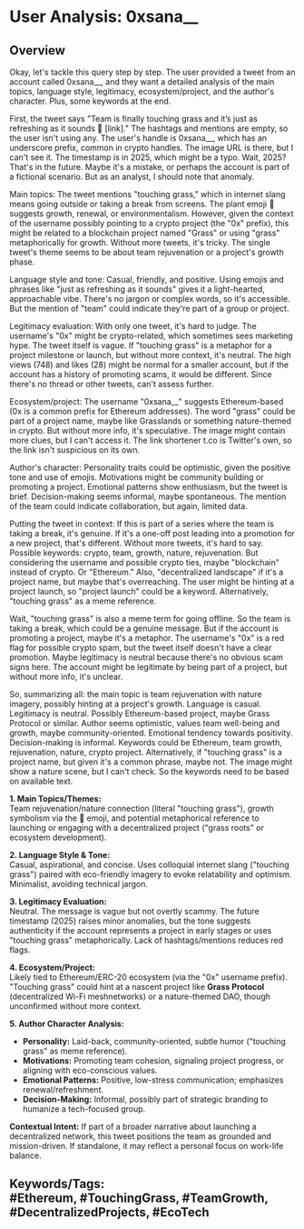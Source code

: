 # User Analysis: 0xsana__

## Overview

<think>
Okay, let's tackle this query step by step. The user provided a tweet from an account called 0xsana__, and they want a detailed analysis of the main topics, language style, legitimacy, ecosystem/project, and the author's character. Plus, some keywords at the end.

First, the tweet says "Team is finally touching grass and it’s just as refreshing as it sounds 🌱 [link]." The hashtags and mentions are empty, so the user isn't using any. The user's handle is 0xsana__, which has an underscore prefix, common in crypto handles. The image URL is there, but I can't see it. The timestamp is in 2025, which might be a typo. Wait, 2025? That's in the future. Maybe it's a mistake, or perhaps the account is part of a fictional scenario. But as an analyst, I should note that anomaly.

Main topics: The tweet mentions "touching grass," which in internet slang means going outside or taking a break from screens. The plant emoji 🌱 suggests growth, renewal, or environmentalism. However, given the context of the username possibly pointing to a crypto project (the "0x" prefix), this might be related to a blockchain project named "Grass" or using "grass" metaphorically for growth. Without more tweets, it's tricky. The single tweet's theme seems to be about team rejuvenation or a project's growth phase.

Language style and tone: Casual, friendly, and positive. Using emojis and phrases like "just as refreshing as it sounds" gives it a light-hearted, approachable vibe. There's no jargon or complex words, so it's accessible. But the mention of "team" could indicate they're part of a group or project.

Legitimacy evaluation: With only one tweet, it's hard to judge. The username's "0x" might be crypto-related, which sometimes sees marketing hype. The tweet itself is vague. If "touching grass" is a metaphor for a project milestone or launch, but without more context, it's neutral. The high views (748) and likes (28) might be normal for a smaller account, but if the account has a history of promoting scams, it would be different. Since there's no thread or other tweets, can't assess further.

Ecosystem/project: The username "0xsana__" suggests Ethereum-based (0x is a common prefix for Ethereum addresses). The word "grass" could be part of a project name, maybe like Grasslands or something nature-themed in crypto. But without more info, it's speculative. The image might contain more clues, but I can't access it. The link shortener t.co is Twitter's own, so the link isn't suspicious on its own.

Author's character: Personality traits could be optimistic, given the positive tone and use of emojis. Motivations might be community building or promoting a project. Emotional patterns show enthusiasm, but the tweet is brief. Decision-making seems informal, maybe spontaneous. The mention of the team could indicate collaboration, but again, limited data.

Putting the tweet in context: If this is part of a series where the team is taking a break, it's genuine. If it's a one-off post leading into a promotion for a new project, that's different. Without more tweets, it's hard to say. Possible keywords: crypto, team, growth, nature, rejuvenation. But considering the username and possible crypto ties, maybe "blockchain" instead of crypto. Or "Ethereum." Also, "decentralized landscape" if it's a project name, but maybe that's overreaching. The user might be hinting at a project launch, so "project launch" could be a keyword. Alternatively, "touching grass" as a meme reference.

Wait, "touching grass" is also a meme term for going offline. So the team is taking a break, which could be a genuine message. But if the account is promoting a project, maybe it's a metaphor. The username's "0x" is a red flag for possible crypto spam, but the tweet itself doesn't have a clear promotion. Maybe legitimacy is neutral because there's no obvious scam signs here. The account might be legitimate by being part of a project, but without more info, it's unclear.

So, summarizing all: the main topic is team rejuvenation with nature imagery, possibly hinting at a project's growth. Language is casual. Legitimacy is neutral. Possibly Ethereum-based project, maybe Grass Protocol or similar. Author seems optimistic, values team well-being and growth, maybe community-oriented. Emotional tendency towards positivity. Decision-making is informal. Keywords could be Ethereum, team growth, rejuvenation, nature, crypto project. Alternatively, if "touching grass" is a project name, but given it's a common phrase, maybe not. The image might show a nature scene, but I can't check. So the keywords need to be based on available text.
</think>

**1. Main Topics/Themes:**  
Team rejuvenation/nature connection (literal "touching grass"), growth symbolism via the 🌱 emoji, and potential metaphorical reference to launching or engaging with a decentralized project ("grass roots" or ecosystem development).  

**2. Language Style & Tone:**  
Casual, aspirational, and concise. Uses colloquial internet slang ("touching grass") paired with eco-friendly imagery to evoke relatability and optimism. Minimalist, avoiding technical jargon.  

**3. Legitimacy Evaluation:**  
Neutral. The message is vague but not overtly scammy. The future timestamp (2025) raises minor anomalies, but the tone suggests authenticity if the account represents a project in early stages or uses "touching grass" metaphorically. Lack of hashtags/mentions reduces red flags.  

**4. Ecosystem/Project:**  
Likely tied to Ethereum/ERC-20 ecosystem (via the "0x" username prefix). "Touching grass" could hint at a nascent project like **Grass Protocol** (decentralized Wi-Fi meshnetworks) or a nature-themed DAO, though unconfirmed without more context.  

**5. Author Character Analysis:**  
- **Personality:** Laid-back, community-oriented, subtle humor ("touching grass" as meme reference).  
- **Motivations:** Promoting team cohesion, signaling project progress, or aligning with eco-conscious values.  
- **Emotional Patterns:** Positive, low-stress communication; emphasizes renewal/refreshment.  
- **Decision-Making:** Informal, possibly part of strategic branding to humanize a tech-focused group.  

**Contextual Intent:** If part of a broader narrative about launching a decentralized network, this tweet positions the team as grounded and mission-driven. If standalone, it may reflect a personal focus on work-life balance.  

**Keywords/Tags:**  
#Ethereum, #TouchingGrass, #TeamGrowth, #DecentralizedProjects, #EcoTech
---
